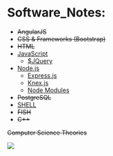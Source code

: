 # Software_Notes:
- ~~AngularJS~~
- ~~CSS & Frameworks (Bootstrap)~~
- ~~HTML~~
- [JavaScript](https://github.com/lil-code/Software_Notes/blob/master/JavaScript/README.md)
  - [$JQuery](https://github.com/lil-code/Software_Notes/tree/master/JavaScript/JQuery)
- [Node.js](https://github.com/lil-code/Software_Notes/tree/master/Node.js/README.md)
  - [Express.js](https://github.com/lil-code/Software_Notes/blob/master/Node.js/express.js/express_notes.md)
  - [Knex.js](https://github.com/lil-code/Software_Notes/blob/master/Node.js/Knex.js/knex_notes.md)
  - [Node Modules](https://github.com/lil-code/Software_Notes/blob/master/Node.js/modules/bcrypt_notes.md)
- ~~PostgreSQL~~
- [SHELL](https://github.com/lil-code/Software_Notes/tree/master/Shell/README.md)
- ~~FISH~~
- ~~C++~~

~~Computer Science Theories~~

![](http://i.imgur.com/iVHfwLc.gif)

